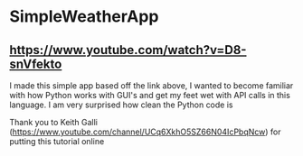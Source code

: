 # SimpleWeatherApp
## https://www.youtube.com/watch?v=D8-snVfekto

I made this simple app based off the link above, I wanted to become familiar with how Python works with GUI's and get my feet wet with API calls in this language. I am very surprised how clean the Python code is

Thank you to Keith Galli (https://www.youtube.com/channel/UCq6XkhO5SZ66N04IcPbqNcw) for putting this tutorial online